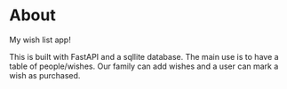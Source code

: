 # About

My wish list app!

This is built with FastAPI and a sqllite database. The main use is to have a table of people/wishes. Our family can add wishes and a user can mark a wish as purchased.
